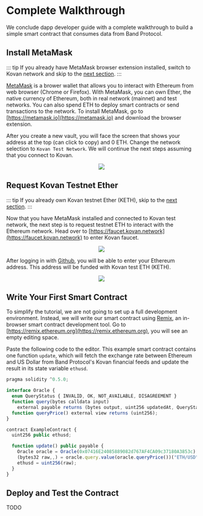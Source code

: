 # Complete Walkthrough

We conclude dapp developer guide with a complete walkthrough to build a simple smart contract that consumes data from Band Protocol.

## Install MetaMask

::: tip
If you already have MetaMask browser extension installed, switch to Kovan network and skip to the [next section](#request-kovan-testnet-ether).
:::

[MetaMask](https://metamask.io) is a brower wallet that allows you to interact with Ethereum from web browser (Chrome or Firefox). With MetaMask, you can own Ether, the native currency of Ethereum, both in real network (mainnet) and test networks. You can also spend ETH to deploy smart contracts or send transactions to the network. To install MetaMask, go to [https://metamask.io](https://metamask.io) and download the browser extension.

After you create a new vault, you will face the screen that shows your address at the top (can click to copy) and 0 ETH. Change the network selection to `Kovan Test Network`. We will continue the next steps assuming that you connect to Kovan.

<div align="center">
  <figure>
    <img src='/assets/metmask-no-eth.png'>
  </figure>
</div>

## Request Kovan Testnet Ether

::: tip
If you already own Kovan testnet Ether (KETH), skip to the [next section](#request-kovan-testnet-ether).
:::

Now that you have MetaMask installed and connected to Kovan test network, the next step is to request testnet ETH to interact with the Ethereum network. Head over to [https://faucet.kovan.network](https://faucet.kovan.network) to enter Kovan faucet.

<div align="center">
  <figure>
  <img src='/assets/kovan-faucet-home.png'>
  </figure>
</div>

After logging in with [Github](https://github.com), you will be able to enter your Ethereum address. This address will be funded with Kovan test ETH (KETH).

<div align="center">
  <figure>
  <img src='/assets/kovan-faucet-login.png'>
  </figure>
</div>

## Write Your First Smart Contract

To simplify the tutorial, we are not going to set up a full development environment. Instead, we will write our smart contract using [Remix](https://remix.ethereum.org), an in-browser smart contract development tool. Go to [https://remix.ethereum.org](https://remix.ethereum.org), you will see an empty editing space.

Paste the following code to the editor. This example smart contract contains one function `update`, which will fetch the exchange rate between Ethereum and US Dollar from Band Protocol's Kovan financial feeds and update the result in its state variable `ethusd`.

```ts
pragma solidity ^0.5.0;

interface Oracle {
  enum QueryStatus { INVALID, OK, NOT_AVAILABLE, DISAGREEMENT }
  function query(bytes calldata input)
    external payable returns (bytes output, uint256 updatedAt, QueryStatus status);
  function queryPrice() external view returns (uint256);
}

contract ExampleContract {
  uint256 public ethusd;

  function update() public payable {
    Oracle oracle = Oracle(0x07416E24085889082d767AF4CA09c37180A3853c)
    (bytes32 raw,,) = oracle.query.value(oracle.queryPrice())("ETH/USD");
    ethusd = uint256(raw);
  }
}
```

## Deploy and Test the Contract

TODO
